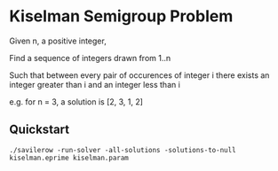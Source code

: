 # Kiselman Semigroup Problem
Given n, a positive integer,

Find a sequence of integers drawn from 1..n

Such that between every pair of occurences of integer i there exists an integer greater than i and an integer less than i

e.g. for n = 3, a solution is [2, 3, 1, 2]

## Quickstart
`./savilerow -run-solver -all-solutions -solutions-to-null kiselman.eprime kiselman.param`

